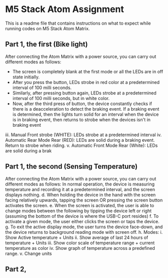 # M5 Stack Atom Assignment

This is a readme file that contains instructions on what to expect while running codes on M5 Stack Atom Matrix.

## Part 1, the first (Bike light) 

After connecting the Atom Matrix with a power source, you can carry out different modes as follows:

* The screen is completely blank at the first mode or all the LEDs are in off state initially.
* After you press the button, LEDs strobe in red color at a predetermined interval of 100 milli seconds.
* Similarly, after pressing button again, LEDs strobe at a predetermined interval of 100 milli seconds, but in white color.
* Now, after the third press of button, the device constantly checks if there is a deacceleration to detect the braking event.
If a braking event is determined, then the lights turn solid for an interval when the device is in braking event, then returns to strobe when the devices isn't in braking event

iii. Manual Front strobe (WHITE): LEDs strobe at a predetermined interval
iv. Automatic Rear Mode Rear (RED): LEDs are solid during a braking event. Return to strobe when riding.
v. Automatic Front Mode Rear (White): LEDs are solid during a brak



## Part 1, the second (Sensing Temperature)

After connecting the Atom Matrix with a power source, you can carry out different modes as follows: 
In normal operation, the device is measuring temperature and recording it at a predetermined interval, and the
screen displays nothing.
d. When holding the device in the hand with the screen facing relatively upwards, tapping the screen OR pressing the
screen button activates the screen.
e. When the screen is activated, the user is able to change modes between the following by tipping the device left or
right (assuming the bottom of the device is where the USB-C port resides)
f. To activate a given mode, the user either clicks the screen or taps the device.
g. To exit the active display mode, the user turns the device face-down, and the device returns to background reading
mode with screen off.
h. Modes:
i. Show Active temperature + Units
ii. Show average of last 24 hours of temperature + Units
iii. Show color scale of temperature range + current temperature as color
iv. Show graph of temperature across a predefined range.
v. Change units

## Part 2,  
